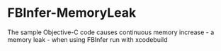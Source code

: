 # FBInfer-MemoryLeak
The sample Objective-C code causes continuous memory increase - a memory leak - when using FBInfer run with xcodebuild
